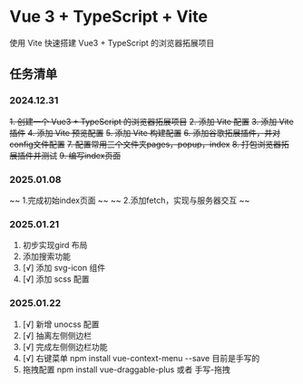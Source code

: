 # Vue 3 + TypeScript + Vite 

使用 Vite 快速搭建 Vue3 + TypeScript 的浏览器拓展项目

## 任务清单

### 2024.12.31

~~1. 创建一个 Vue3 + TypeScript 的浏览器拓展项目~~
~~2. 添加 Vite 配置~~
~~3. 添加 Vite 插件~~
~~4. 添加 Vite 预览配置~~
~~5. 添加 Vite 构建配置~~
~~6. 添加谷歌拓展插件，并对config文件配置~~
~~7. 配置常用三个文件夹pages，popup，index~~
~~8. 打包浏览器拓展插件并测试~~
~~9. 编写index页面~~

### 2025.01.08

~~ 1.完成初始index页面 ~~
~~ 2.添加fetch，实现与服务器交互 ~~

### 2025.01.21

 1. 初步实现gird 布局
 2. 添加搜索功能
 3. [√] 添加 svg-icon 组件
 4. [√] 添加 scss 配置

### 2025.01.22

 1. [√] 新增 unocss 配置
 2. [√] 抽离左侧侧边栏
 3. [√] 完成左侧侧边栏功能
 4. [√] 右键菜单 npm install vue-context-menu --save 目前是手写的
 5. 拖拽配置  npm install vue-draggable-plus 或者 手写-拖拽
